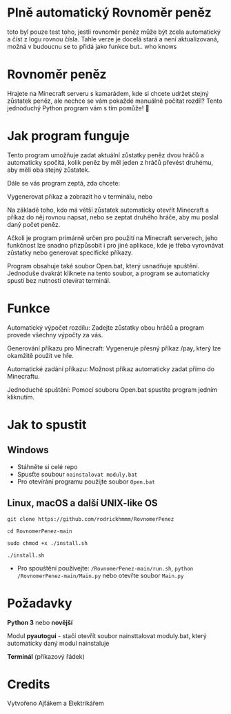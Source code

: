 # **Plně automatický Rovnoměr peněz**
toto byl pouze test toho, jestli rovnoměr peněz může být zcela automatický a číst z logu rovnou čísla. Tahle verze je docelá stará a není aktualizovaná, možná v budoucnu se to přidá jako funkce but.. who knows

# **Rovnoměr peněz**

Hrajete na Minecraft serveru s kamarádem, kde si chcete udržet stejný zůstatek peněz, ale nechce se vám pokaždé manuálně počítat rozdíl? 
Tento jednoduchý Python program vám s tím pomůže! 🚀


# Jak program funguje

Tento program umožňuje zadat aktuální zůstatky peněz dvou hráčů a automaticky spočítá, kolik peněz by měl jeden z hráčů převést druhému, aby měli oba stejný zůstatek.

Dále se vás program zeptá, zda chcete:

Vygenerovat příkaz a zobrazit ho v terminálu, nebo

Na základě toho, kdo má větší zůstatek automaticky otevřít Minecraft a příkaz do něj rovnou napsat, nebo se zeptat druhého hráče, aby mu poslal daný počet peněz.


Ačkoli je program primárně určen pro použití na Minecraft serverech, jeho funkčnost lze snadno přizpůsobit i pro jiné aplikace, kde je třeba vyrovnávat zůstatky nebo generovat specifické příkazy.

Program obsahuje také soubor Open.bat, který usnadňuje spuštění. Jednoduše dvakrát kliknete na tento soubor, a program se automaticky spustí bez nutnosti otevírat terminál.


# Funkce

Automatický výpočet rozdílu: Zadejte zůstatky obou hráčů a program provede všechny výpočty za vás.

Generování příkazu pro Minecraft: Vygeneruje přesný příkaz /pay, který lze okamžitě použít ve hře.

Automatické zadání příkazu: Možnost příkaz automaticky zadat přímo do Minecraftu.

Jednoduché spuštění: Pomocí souboru Open.bat spustíte program jedním kliknutím.

# Jak to spustit

## Windows

- Stáhněte si celé repo
- Spusťte soubour ```nainstalovat moduly.bat```
- Pro otevírání programu použijte soubor ```Open.bat```

## Linux, macOS a další UNIX-like OS

```git clone https://github.com/rodrickhmmm/RovnomerPenez```

```cd RovnomerPenez-main```

```sudo chmod +x ./install.sh```

```./install.sh```

- Pro spouštění používejte: ```/RovnomerPenez-main/run.sh```, ```python /RovnomerPenez-main/Main.py``` nebo otevřte soubor ```Main.py```

# Požadavky


**Python 3** nebo **novější**

Modul **pyautogui** - stačí otevřít soubor nainsttalovat moduly.bat, který automaticky daný modul nainstaluje

**Terminál** (příkazový řádek)

# Credits

Vytvořeno Ajťákem a Elektrikářem
